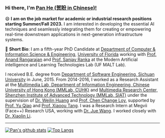 ### Hi there, I'm [Pan He (贺盼 in Chinese)!](https://panhe.org/) 

😄 **I am on the job market for academic or industrial research positions starting Summer/Fall 2023.** I am interested in developing the essential AI techniques and seamlessly integrating them for creating or empowering real-time downstream applications in next-generation infrastructure systems.

🌱 **Short Bio**: I am a fifth-year PhD Candidate at [Department of Computer & Information Science & Engineering](https://www.cise.ufl.edu/), [University of Florida](https://www.ufl.edu/) working with [Prof. Anand Rangarajan](https://www.cise.ufl.edu/~anand/) and [Prof. Sanjay Ranka](https://sanjayranka.com/) at the Modern Artificial intelligence and Learning Technologies Lab (UF MALT Lab). 

I received B.E. degree from [Department of Software Engineering, Sichuan University](http://www.scu.edu.cn/en/) in June, 2015. From 2014-2016, I worked as a Research Assistant at the [Multimedia Lab, Department of Information Engineering, Chinese University of Hong Kong (MMLab, CUHK)](http://mmlab.ie.cuhk.edu.hk/') and [Multimedia Research Center, Shenzhen Institute of Advanced Technology (MMLab, SIAT)](http://mmlab.siat.ac.cn/) under the supervision of [Dr. Weilin Huang](http://www.whuang.org/) and [Prof. Chen Change Loy](https://www.mmlab-ntu.com/person/ccloy/), supported by [Prof. Yu Qiao](http://mmlab.siat.ac.cn/yuqiao/) and [Prof. Xiaoou Tang](http://www.ie.cuhk.edu.hk/people/xotang.shtml). I was a Research Intern at Megvii (Face++) Research USA, working with [Dr. Jue Wang](https://juewang725.github.io/). I worked closely with [Dr. Xiaolin Li](http://www.cognizationlab.ai/andyli).


----

[![Pan's github stats](https://github-readme-stats.vercel.app/api?username=bestsonny&theme=material-palenight&count_private=true&hide=contribs)](https://github.com/anuraghazra/github-readme-stats)
[![Top Langs](https://github-readme-stats.vercel.app/api/top-langs/?username=bestsonny&theme=material-palenight&hide=Jupyter&layout=compact)](https://github.com/anuraghazra/github-readme-stats)


